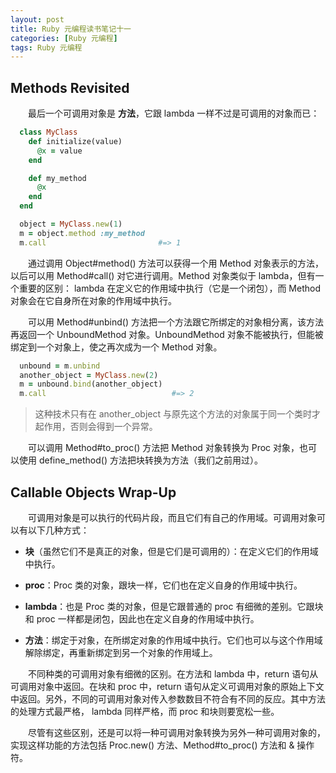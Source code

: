 ```yaml
---
layout: post
title: Ruby 元编程读书笔记十一
categories: [Ruby 元编程]
tags: Ruby 元编程
---
```


## Methods Revisited

&emsp;&emsp;最后一个可调用对象是 **方法**，它跟 lambda 一样不过是可调用的对象而已：
```ruby
  class MyClass
    def initialize(value)
      @x = value
    end

    def my_method
      @x
    end
  end

  object = MyClass.new(1)
  m = object.method :my_method
  m.call                         #=> 1
```
&emsp;&emsp;通过调用 Object#method() 方法可以获得一个用 Method 对象表示的方法，以后可以用 Method#call() 对它进行调用。Method 对象类似于 lambda，但有一个重要的区别： lambda 在定义它的作用域中执行（它是一个闭包），而 Method 对象会在它自身所在对象的作用域中执行。

&emsp;&emsp;可以用 Method#unbind() 方法把一个方法跟它所绑定的对象相分离，该方法再返回一个 UnboundMethod 对象。UnboundMethod 对象不能被执行，但能被绑定到一个对象上，使之再次成为一个 Method 对象。
```ruby
  unbound = m.unbind
  another_object = MyClass.new(2)
  m = unbound.bind(another_object)
  m.call                            #=> 2
```
>这种技术只有在 another_object 与原先这个方法的对象属于同一个类时才起作用，否则会得到一个异常。

&emsp;&emsp;可以调用 Method#to_proc() 方法把 Method 对象转换为 Proc 对象，也可以使用 define_method() 方法把块转换为方法（我们之前用过）。

## Callable Objects Wrap-Up

&emsp;&emsp;可调用对象是可以执行的代码片段，而且它们有自己的作用域。可调用对象可以有以下几种方式：

* **块**（虽然它们不是真正的对象，但是它们是可调用的）：在定义它们的作用域中执行。

* **proc**：Proc 类的对象，跟块一样，它们也在定义自身的作用域中执行。

* **lambda**：也是 Proc 类的对象，但是它跟普通的 proc 有细微的差别。它跟块和 proc 一样都是闭包，因此也在定义自身的作用域中执行。

* **方法**：绑定于对象，在所绑定对象的作用域中执行。它们也可以与这个作用域解除绑定，再重新绑定到另一个对象的作用域上。

&emsp;&emsp;不同种类的可调用对象有细微的区别。在方法和 lambda 中，return 语句从可调用对象中返回。在块和 proc 中，return 语句从定义可调用对象的原始上下文中返回。另外，不同的可调用对象对传入参数数目不符合有不同的反应。其中方法的处理方式最严格， lambda 同样严格，而 proc 和块则要宽松一些。

&emsp;&emsp;尽管有这些区别，还是可以将一种可调用对象转换为另外一种可调用对象的，实现这样功能的方法包括 Proc.new() 方法、Method#to_proc() 方法和 & 操作符。
